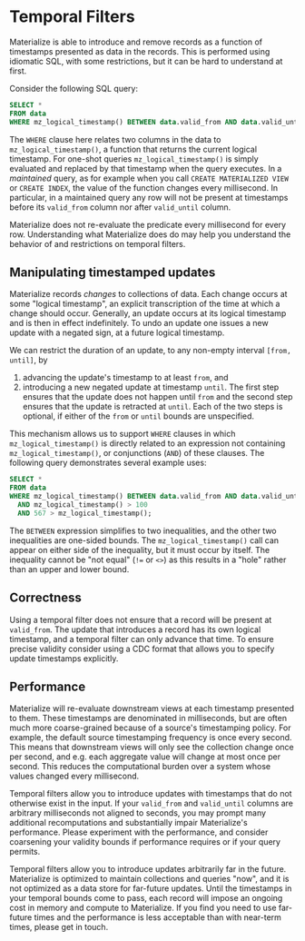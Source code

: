 # Temporal Filters

Materialize is able to introduce and remove records as a function of timestamps presented as data in the records.
This is performed using idiomatic SQL, with some restrictions, but it can be hard to understand at first.

Consider the following SQL query:
```sql
SELECT *
FROM data
WHERE mz_logical_timestamp() BETWEEN data.valid_from AND data.valid_until;
```
The `WHERE` clause here relates two columns in the data to `mz_logical_timestamp()`, a function that returns the current logical timestamp.
For one-shot queries `mz_logical_timestamp()` is simply evaluated and replaced by that timestamp when the query executes.
In a *maintained* query, as for example when you call `CREATE MATERIALIZED VIEW` or `CREATE INDEX`, the value of the function changes every millisecond.
In particular, in a maintained query any row will not be present at timestamps before its `valid_from` column nor after `valid_until` column.

Materialize does not re-evaluate the predicate every millisecond for every row.
Understanding what Materialize does do may help you understand the behavior of and restrictions on temporal filters.

## Manipulating timestamped updates

Materialize records *changes* to collections of data.
Each change occurs at some "logical timestamp", an explicit transcription of the time at which a change should occur.
Generally, an update occurs at its logical timestamp and is then in effect indefinitely.
To undo an update one issues a new update with a negated sign, at a future logical timestamp.

We can restrict the duration of an update, to any non-empty interval `[from, until]`, by
1. advancing the update's timestamp to at least `from`, and
2. introducing a new negated update at timestamp `until`.
The first step ensures that the update does not happen until `from` and the second step ensures that the update is retracted at `until`.
Each of the two steps is optional, if either of the `from` or `until` bounds are unspecified.

This mechanism allows us to support `WHERE` clauses in which `mz_logical_timestamp()` is directly related to an expression not containing `mz_logical_timestamp()`, or conjunctions (`AND`) of these clauses.
The following query demonstrates several example uses:
```sql
SELECT *
FROM data
WHERE mz_logical_timestamp() BETWEEN data.valid_from AND data.valid_until
  AND mz_logical_timestamp() > 100
  AND 567 > mz_logical_timestamp();
```
The `BETWEEN` expression simplifies to two inequalities, and the other two inequalities are one-sided bounds.
The `mz_logical_timestamp()` call can appear on either side of the inequality, but it must occur by itself.
The inequality cannot be "not equal" (`!=` or `<>`) as this results in a "hole" rather than an upper and lower bound.

## Correctness

Using a temporal filter does not ensure that a record will be present at `valid_from`.
The update that introduces a record has its own logical timestamp, and a temporal filter can only advance that time.
To ensure precise validity consider using a CDC format that allows you to specify update timestamps explicitly.

## Performance

Materialize will re-evaluate downstream views at each timestamp presented to them.
These timestamps are denominated in milliseconds, but are often much more coarse-grained because of a source's timestamping policy.
For example, the default source timestamping frequency is once every second.
This means that downstream views will only see the collection change once per second, and e.g. each aggregate value will change at most once per second.
This reduces the computational burden over a system whose values changed every millisecond.

Temporal filters allow you to introduce updates with timestamps that do not otherwise exist in the input.
If your `valid_from` and `valid_until` columns are arbitrary milliseconds not aligned to seconds, you may prompt many additional recomputations and substantially impair Materialize's performance.
Please experiment with the performance, and consider coarsening your validity bounds if performance requires or if your query permits.

Temporal filters allow you to introduce updates arbitrarily far in the future.
Materialize is optimized to maintain collections and queries "now", and it is not optimized as a data store for far-future updates.
Until the timestamps in your temporal bounds come to pass, each record will impose an ongoing cost in memory and compute to Materialize.
If you find you need to use far-future times and the performance is less acceptable than with near-term times, please get in touch.

